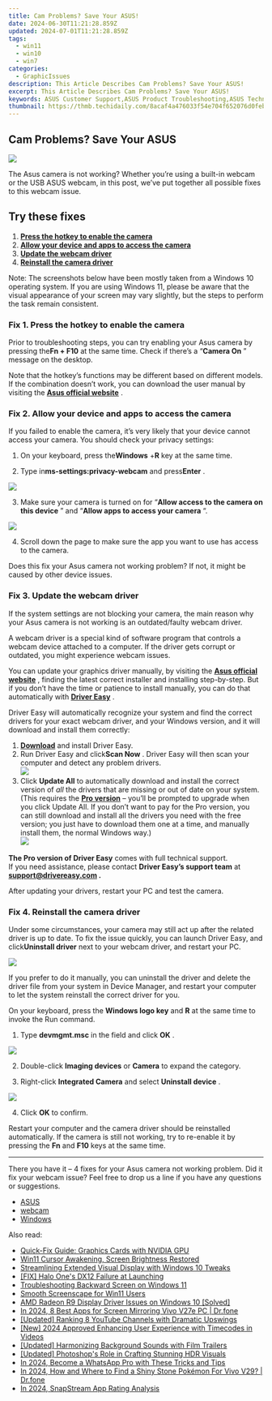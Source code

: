 ```yaml
---
title: Cam Problems? Save Your ASUS!
date: 2024-06-30T11:21:28.859Z
updated: 2024-07-01T11:21:28.859Z
tags:
  - win11
  - win10
  - win7
categories:
  - GraphicIssues
description: This Article Describes Cam Problems? Save Your ASUS!
excerpt: This Article Describes Cam Problems? Save Your ASUS!
keywords: ASUS Customer Support,ASUS Product Troubleshooting,ASUS Technical Support,ASUS Repair Services,Asus Device Support,ASUS Warranty and Repair,Save Your ASUS Experience
thumbnail: https://thmb.techidaily.com/8acaf4a476033f54e704f652076d0feb19e147f8c9f9e89ae440088035de6366.jpg
---
```


## Cam Problems? Save Your ASUS

![](https://images.drivereasy.com/wp-content/uploads/2021/11/Asus_Laptop-1200x718.jpg)

 The Asus camera is not working? Whether you’re using a built-in webcam or the USB ASUS webcam, in this post, we’ve put together all possible fixes to this webcam issue.

## Try these fixes

1. **[Press the hotkey to enable the camera](#h-fix-1-press-the-hotkey-to-enable-the-camera)**
2. **[Allow your device and apps to access the camera](#h-fix-2-allow-your-device-and-apps-to-access-the-camera)**
3. **[Update the webcam driver](#h-fix-3-update-the-webcam-driver)**
4. **[Reinstall the camera driver](#h-fix-4-reinstall-the-camera-driver)**

 Note: The screenshots below have been mostly taken from a Windows 10 operating system. If you are using Windows 11, please be aware that the visual appearance of your screen may vary slightly, but the steps to perform the task remain consistent.

### Fix 1\. Press the hotkey to enable the camera

 Prior to troubleshooting steps, you can try enabling your Asus camera by pressing the**Fn + F10** at the same time. Check if there’s a “**Camera On** ” message on the desktop.

 Note that the hotkey’s functions may be different based on different models. If the combination doesn’t work, you can download the user manual by visiting the [**Asus official website**](https://www.asus.com/) .

### Fix 2\. Allow your device and apps to access the camera

 If you failed to enable the camera, it’s very likely that your device cannot access your camera. You should check your privacy settings:

 1) On your keyboard, press the**Windows** +**R** key at the same time.

 2) Type in**ms-settings:privacy-webcam** and press**Enter** .

![](https://images.drivereasy.com/wp-content/uploads/2021/11/privacy.jpg)

 3) Make sure your camera is turned on for “**Allow access to the camera on this device** ” and “**Allow apps to access your camera** “.

![](https://images.drivereasy.com/wp-content/uploads/2021/11/camera.jpg)

 4) Scroll down the page to make sure the app you want to use has access to the camera.

 Does this fix your Asus camera not working problem? If not, it might be caused by other device issues.

### Fix 3\. Update the webcam driver

 If the system settings are not blocking your camera, the main reason why your Asus camera is not working is an outdated/faulty webcam driver.

 A webcam driver is a special kind of software program that controls a webcam device attached to a computer. If the driver gets corrupt or outdated, you might experience webcam issues.

 You can update your graphics driver manually, by visiting the **[Asus official website](https://www.asus.com)**  , finding the latest correct installer and installing step-by-step. But if you don’t have the time or patience to install manually, you can do that automatically with **[Driver Easy](https://tools.techidaily.com/drivereasy/download/)**  .

 Driver Easy will automatically recognize your system and find the correct drivers for your exact webcam driver, and your Windows version, and it will download and install them correctly:

1. **[Download](https://tools.techidaily.com/drivereasy/download/)**  and install Driver Easy.
2. Run Driver Easy and click**Scan Now** . Driver Easy will then scan your computer and detect any problem drivers.  
![](https://images.drivereasy.com/wp-content/uploads/2021/05/scan-now.jpg)
3. Click **Update All** to automatically download and install the correct version of _all_ the drivers that are missing or out of date on your system.(This requires the **[Pro version](https://tools.techidaily.com/drivereasy/download/)** [](https://tools.techidaily.com/drivereasy/download/) – you’ll be prompted to upgrade when you click Update All. If you don’t want to pay for the Pro version, you can still download and install all the drivers you need with the free version; you just have to download them one at a time, and manually install them, the normal Windows way.)  
![](https://images.drivereasy.com/wp-content/uploads/2021/04/update-webcam-driver-driver-easy.jpg)

**The Pro version of Driver Easy** comes with full technical support.  
 If you need assistance, please contact **Driver Easy’s support team** at **[support@drivereasy.com](mailto:support@drivereasy.com) .**

After updating your drivers, restart your PC and test the camera.

### Fix 4\. Reinstall the camera driver

 Under some circumstances, your camera may still act up after the related driver is up to date. To fix the issue quickly, you can launch Driver Easy, and click**Uninstall driver** next to your webcam driver, and restart your PC.

![](https://images.drivereasy.com/wp-content/uploads/2021/11/uninstall-driver-1.jpg)

 If you prefer to do it manually, you can uninstall the driver and delete the driver file from your system in Device Manager, and restart your computer to let the system reinstall the correct driver for you.

 On your keyboard, press the **Windows logo key** and **R** at the same time to invoke the Run command.

 1) Type **devmgmt.msc** in the field and click **OK** .

![](https://images.drivereasy.com/wp-content/uploads/2021/04/control-panel.jpg)

 2) Double-click **Imaging devices**  or **Camera** to expand the category.

 3) Right-click **Integrated Camera** and select **Uninstall device** .

![](https://images.drivereasy.com/wp-content/uploads/2021/04/reinstall-camera-driver.jpg)

 4) Click **OK** to confirm.

 Restart your computer and the camera driver should be reinstalled automatically. If the camera is still not working, try to re-enable it by pressing the **Fn** and **F10** keys at the same time.

---

 There you have it – 4 fixes for your Asus camera not working problem. Did it fix your webcam issue? Feel free to drop us a line if you have any questions or suggestions.

* [ASUS](https://tools.techidaily.com/drivereasy/download/)
* [webcam](https://tools.techidaily.com/drivereasy/download/)
* [Windows](https://tools.techidaily.com/drivereasy/download/)

<ins class="adsbygoogle"
     style="display:block"
     data-ad-format="autorelaxed"
     data-ad-client="ca-pub-7571918770474297"
     data-ad-slot="1223367746"></ins>



<ins class="adsbygoogle"
     style="display:block"
     data-ad-client="ca-pub-7571918770474297"
     data-ad-slot="8358498916"
     data-ad-format="auto"
     data-full-width-responsive="true"></ins>

<span class="atpl-alsoreadstyle">Also read:</span>
<div><ul>
<li><a href="https://graphic-issues.techidaily.com/quick-fix-guide-graphics-cards-with-nvidia-gpu/"><u>Quick-Fix Guide: Graphics Cards with NVIDIA GPU</u></a></li>
<li><a href="https://graphic-issues.techidaily.com/win11-cursor-awakening-screen-brightness-restored/"><u>Win11 Cursor Awakening, Screen Brightness Restored</u></a></li>
<li><a href="https://graphic-issues.techidaily.com/streamlining-extended-visual-display-with-windows-10-tweaks/"><u>Streamlining Extended Visual Display with Windows 10 Tweaks</u></a></li>
<li><a href="https://graphic-issues.techidaily.com/fix-halo-ones-dx12-failure-at-launching/"><u>[FIX] Halo One's DX12 Failure at Launching</u></a></li>
<li><a href="https://graphic-issues.techidaily.com/troubleshooting-backward-screen-on-windows-11/"><u>Troubleshooting Backward Screen on Windows 11</u></a></li>
<li><a href="https://graphic-issues.techidaily.com/smooth-screenscape-for-win11-users/"><u>Smooth Screenscape for Win11 Users</u></a></li>
<li><a href="https://graphic-issues.techidaily.com/amd-radeon-r9-display-driver-issues-on-windows-10-solved/"><u>AMD Radeon R9 Display Driver Issues on Windows 10 [Solved]</u></a></li>
<li><a href="https://screen-mirror.techidaily.com/in-2024-8-best-apps-for-screen-mirroring-vivo-v27e-pc-drfone-by-drfone-android/"><u>In 2024, 8 Best Apps for Screen Mirroring Vivo V27e PC | Dr.fone</u></a></li>
<li><a href="https://facebook-record-videos.techidaily.com/updated-ranking-8-youtube-channels-with-dramatic-upswings/"><u>[Updated] Ranking 8 YouTube Channels with Dramatic Upswings</u></a></li>
<li><a href="https://fox-http.techidaily.com/new-2024-approved-enhancing-user-experience-with-timecodes-in-videos/"><u>[New] 2024 Approved  Enhancing User Experience with Timecodes in Videos</u></a></li>
<li><a href="https://some-techniques.techidaily.com/updated-harmonizing-background-sounds-with-film-trailers/"><u>[Updated] Harmonizing Background Sounds with Film Trailers</u></a></li>
<li><a href="https://extra-skills.techidaily.com/updated-photoshops-role-in-crafting-stunning-hdr-visuals/"><u>[Updated] Photoshop's Role in Crafting Stunning HDR Visuals</u></a></li>
<li><a href="https://extra-tips.techidaily.com/in-2024-become-a-whatsapp-pro-with-these-tricks-and-tips/"><u>In 2024, Become a WhatsApp Pro with These Tricks and Tips</u></a></li>
<li><a href="https://change-location.techidaily.com/in-2024-how-and-where-to-find-a-shiny-stone-pokemon-for-vivo-v29-drfone-by-drfone-virtual-android/"><u>In 2024, How and Where to Find a Shiny Stone Pokémon For Vivo V29? | Dr.fone</u></a></li>
<li><a href="https://extra-guidance.techidaily.com/in-2024-snapstream-app-rating-analysis/"><u>In 2024, SnapStream App Rating Analysis</u></a></li>
</ul></div>
